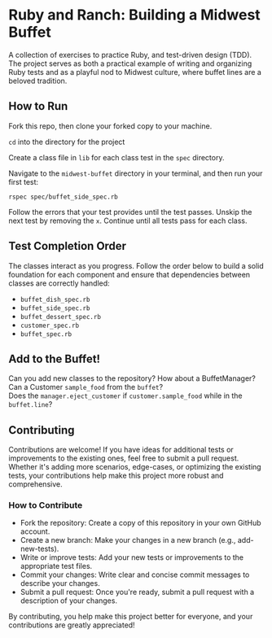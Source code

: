 # Ruby and Ranch: Building a Midwest Buffet

A collection of exercises to practice Ruby, and test-driven design (TDD). The project serves as both a practical example of writing and organizing Ruby tests and as a playful nod to Midwest culture, where buffet lines are a beloved tradition.

## How to Run
Fork this repo, then clone your forked copy to your machine. 

`cd` into the directory for the project

Create a class file in `lib` for each class test in the `spec` directory.

Navigate to the `midwest-buffet` directory in your terminal, and then run your first test:
```
rspec spec/buffet_side_spec.rb
```

Follow the errors that your test provides until the test passes. Unskip the next test by removing the `x`. Continue until all tests pass for each class.

## Test Completion Order
The classes interact as you progress. Follow the order below to build a solid foundation for each component and ensure that dependencies between classes are correctly handled:

* `buffet_dish_spec.rb`
* `buffet_side_spec.rb`
* `buffet_dessert_spec.rb`
* `customer_spec.rb`
* `buffet_spec.rb`

## Add to the Buffet!

Can you add new classes to the repository? 
How about a BuffetManager?  
Can a Customer `sample_food` from the `buffet`?  
Does the `manager.eject_customer` if `customer.sample_food` while in the `buffet.line`?

## Contributing
Contributions are welcome! If you have ideas for additional tests or improvements to the existing ones, feel free to submit a pull request. Whether it's adding more scenarios, edge-cases, or optimizing the existing tests, your contributions help make this project more robust and comprehensive.

### How to Contribute
* Fork the repository: Create a copy of this repository in your own GitHub account.
* Create a new branch: Make your changes in a new branch (e.g., add-new-tests).
* Write or improve tests: Add your new tests or improvements to the appropriate test files.
* Commit your changes: Write clear and concise commit messages to describe your changes.
* Submit a pull request: Once you're ready, submit a pull request with a description of your changes.

By contributing, you help make this project better for everyone, and your contributions are greatly appreciated!
